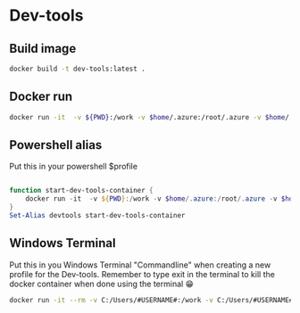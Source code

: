 # Dev-tools

## Build image

``` bash
docker build -t dev-tools:latest .

```

## Docker run

``` bash
docker run -it  -v ${PWD}:/work -v $home/.azure:/root/.azure -v $home/.kube:/root/.kube -v /var/run/docker.sock:/var/run/docker.sock --net host --rm --workdir /work dev-tools:latest
```

## Powershell alias

Put this in your powershell $profile

``` powershell

function start-dev-tools-container {  
    docker run -it  -v ${PWD}:/work -v $home/.azure:/root/.azure -v $home/.kube:/root/.kube -v /var/run/docker.sock:/var/run/docker.sock --net host --rm --workdir /work dev-tools:latest
}
Set-Alias devtools start-dev-tools-container

```

## Windows Terminal

Put this in you Windows Terminal "Commandline" when creating a new profile for the Dev-tools. Remember to type exit in the terminal to kill the docker container when done using the terminal 😁

``` bash
docker run -it --rm -v C:/Users/#USERNAME#:/work -v C:/Users/#USERNAME#/.azure:/root/.azure -v /var/run/docker.sock:/var/run/docker.sock -v C:/Users/#USERNAME#/.kube:/root/.kube -v C:/Users/#USERNAME#/.minikube:/root/.minikube --rm --workdir /work dev-tools:latest
```
